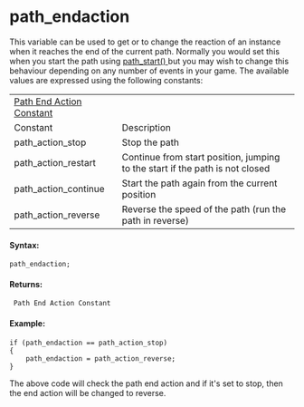 # path_endaction

This variable can be used to get or to change the reaction of an
instance when it reaches the end of the current path. Normally you would
set this when you start the path using [ path_start()
](../path_start) but you may wish to change this behaviour depending
on any number of events in your game. The available values are expressed
using the following constants:

|                                                                                                                                           |                                                                              |
|-------------------------------------------------------------------------------------------------------------------------------------------|------------------------------------------------------------------------------|
|  [Path End Action Constant](../../../../../../GameMaker_Language/GML_Reference/Asset_Management/Paths/Path_Variables/path_endaction)  |                                                                              |
| Constant                                                                                                                                  | Description                                                                  |
|  path_action_stop                                                                                                                         | Stop the path                                                                |
|  path_action_restart                                                                                                                      | Continue from start position, jumping to the start if the path is not closed |
|  path_action_continue                                                                                                                     | Start the path again from the current position                               |
|  path_action_reverse                                                                                                                      | Reverse the speed of the path (run the path in reverse)                      |

#### Syntax:

``` gml
path_endaction;
```

#### Returns:

``` gml
 Path End Action Constant
```

#### Example:

``` gml
if (path_endaction == path_action_stop)
{
    path_endaction = path_action_reverse;
}
```

The above code will check the path end action and if it's set to stop,
then the end action will be changed to reverse.
